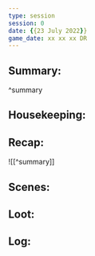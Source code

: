 ```yaml
---
type: session
session: 0
date: {{23 July 2022}}
game_date: xx xx xx DR
---
```




## Summary:

^summary
## Housekeeping:
## Recap:
![[^summary]]
## Scenes:
## Loot:
## Log:


